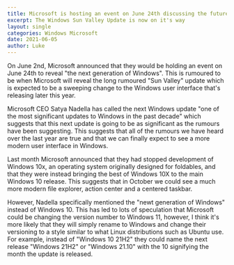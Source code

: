 ```yaml
---
title: Microsoft is hosting an event on June 24th discussing the future of Windows
excerpt: The Windows Sun Valley Update is now on it's way
layout: single
categories: Windows Microsoft
date: 2021-06-05
author: Luke
---
```


On June 2nd, Microsoft announced that they would be holding an event on June 24th to reveal "the next generation of Windows". This is rumoured to be when Microsoft will reveal the long rumoured "Sun Valley" update which is expected to be a sweeping change to the Windows user interface that's releasing later this year.

Microsoft CEO Satya Nadella has called the next Windows update "one of the most significant updates to Windows in the past decade" which suggests that this next update is going to be as significant as the rumours have been suggesting. This suggests that all of the rumours we have heard over the last year are true and that we can finally expect to see a more modern user interface in Windows.

Last month Microsoft announced that they had stopped development of Windows 10x, an operating system originally designed for foldables, and that they were instead bringing the best of Windows 10X to the main Windows 10 release. This suggests that in October we could see a much more modern file explorer, action center and a centered taskbar.

However, Nadella specifically mentioned the "newt generation of Windows" instead of Windows 10. This has led to lots of speculation that Microsoft could be changing the version number to Windows 11, however, I think it's more likely that they will simply rename to Windows and change their versioning to a style similar to what Linux distributions such as Ubuntu use. For example, instead of "Windows 10 21H2" they could name the next release "Windows 21H2" or "Windows 21.10" with the 10 signifying the month the update is released.
